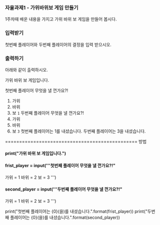 ### 자율과제1 - 가위바위보 게임 만들기

1주차때 배운 내용을 가지고 가위 바위 보 게임을 만들어 봅시다.

### 입력받기

첫번째 플레이어와 두번째 플레이어의 결정을 입력 받으시오.

### 출력하기

아래와 같이 출력하시오.

가위 바위 보 게임입니다.

첫번째 플레이어 무엇을 낼 껀가요?!

1. 가위
2. 바위
3. 보
   `1`
   두번째 플레이어 무엇을 낼 껀가요?!
4. 가위
5. 바위
6. 보
   `3`
   첫번째 플레이어는 1를 내셨습니다.
   두번째 플레이어는 3을 내셨습니다.

===============================================
방법

#### print("가위 바위 보 게임입니다.")

#### frist_player = input('''첫번째 플레이어 무엇을 낼 껀가요?!"

가위 = 1
바위 = 2
보 = 3
''')

#### second_player = input('''두번째 플레이어 무엇을 낼 껀가요?!"

가위 = 1
바위 = 2
보 = 3
''')

print("첫번째 플레이어는 {0}(을)를 내셨습니다.".format(frist_player))
print("두번째 플레이어는 {0}(을)를 내셨습니다.".format(second_player))

